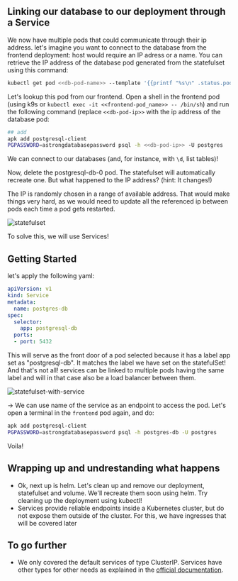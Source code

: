 ## Linking our database to our deployment through a Service

We now have multiple pods that could communicate through their ip address. let's imagine you want to connect to the database from the frontend deployment: host would require an IP adress or a name. You can retrieve the IP address of the database pod generated from the statefulset using this command:

```bash
kubectl get pod <<db-pod-name>> --template '{{printf "%s\n" .status.podIP}}'
```


Let's lookup this pod from our frontend. Open a shell in the frontend pod (using k9s or `kubectl exec -it <<frontend-pod_name>> -- /bin/sh`) and run the following command (replace `<<db-pod-ip>>` with the ip address of the database pod:

```bash
## add 
apk add postgresql-client
PGPASSWORD=astrongdatabasepassword psql -h <<db-pod-ip>> -U postgres
```

We can connect to our databases (and, for instance, with `\d`, list tables)!

Now, delete the postgresql-db-0 pod. The statefulset will automatically recreate one. But what happened to the IP address? (hint: It changes!)

The IP is randomly chosen in a range of available address. That would make things very hard, as we would need to update all the referenced ip between pods each time a pod gets restarted.

![statefulset](../imgs/statefulset.png)

To solve this, we will use Services!

## Getting Started

let's apply the following yaml:

```yaml
apiVersion: v1
kind: Service
metadata:
  name: postgres-db
spec:
  selector:
    app: postgresql-db
  ports:
  - port: 5432
```

This will serve as the front door of a pod selected because it has a label app set as "postgresql-db". It matches the label we have set on the statefulSet! And that's not all! services can be linked to multiple pods having the same label and will in that case also be a load balancer between them. 

![statefulset-with-service](../imgs/statefulset-with-service.png)

-> We can use name of the service as an endpoint to access the pod. Let's open a terminal in the `frontend` pod again, and do:

```bash
apk add postgresql-client
PGPASSWORD=astrongdatabasepassword psql -h postgres-db -U postgres
```

Voila!

## Wrapping up and undrestanding what happens

* Ok, next up is helm. Let's clean up and remove our deployment, statefulset and volume. We'll recreate them soon using helm. Try cleaning up the deployment using kubectl!
* Services provide reliable endpoints inside a Kubernetes cluster, but do not expose them outside of the cluster. For this, we have ingresses that will be covered later

## To go further

* We only covered the default services of type ClusterIP. Services have other types for other needs as explained in the [official documentation](https://kubernetes.io/docs/tutorials/kubernetes-basics/expose/expose-intro/).
